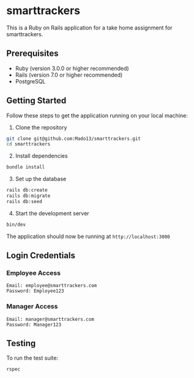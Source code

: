 # smarttrackers

This is a Ruby on Rails application for a take home assignment for smarttrackers.

## Prerequisites

* Ruby (version 3.0.0 or higher recommended)
* Rails (version 7.0 or higher recommended)
* PostgreSQL

## Getting Started

Follow these steps to get the application running on your local machine:

1. Clone the repository
```bash
git clone git@github.com:Mado13/smarttrackers.git
cd smarttrackers
```

2. Install dependencies
```bash
bundle install
```

3. Set up the database
```bash
rails db:create
rails db:migrate
rails db:seed
```

4. Start the development server
```bash
bin/dev
```

The application should now be running at `http://localhost:3000`

## Login Credentials

### Employee Access
```
Email: employee@smarttrackers.com
Password: Employee123
```

### Manager Access
```
Email: manager@smarttrackers.com
Password: Manager123
```

## Testing

To run the test suite:
```bash
rspec
```
